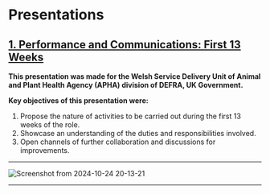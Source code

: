 # Presentations

## [1. Performance and Communications: First 13 Weeks](https://github.com/basicennui/Presentations/blob/main/1.%20Performance%20and%20Communication%20-%20First%2013%20Weeks.pdf)
**This presentation was made for the Welsh Service Delivery Unit of Animal and Plant Health Agency (APHA) division of DEFRA, UK Government.**

**Key objectives of this presentation were:**

1. Propose the nature of activities to be carried out during the first 13 weeks of the role.
2. Showcase an understanding of the duties and responsibilities involved.
3. Open channels of further collaboration and discussions for improvements.
---------------------------------------------------------------------------------------------------------
![Screenshot from 2024-10-24 20-13-21](https://github.com/user-attachments/assets/73961cca-e6e7-480d-a2ea-f41247c520ac)

---------------------------------------------------------------------------------------------------------
